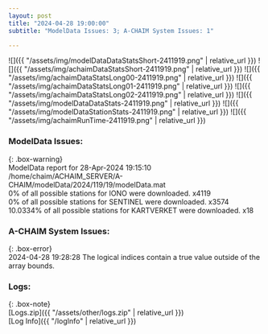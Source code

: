 ```yaml
---
layout: post
title: "2024-04-28 19:00:00"
subtitle: "ModelData Issues: 3; A-CHAIM System Issues: 1"

---
```


![]({{ "/assets/img/modelDataDataStatsShort-2411919.png" | relative_url }})
![]({{ "/assets/img/achaimDataStatsShort-2411919.png" | relative_url }})
![]({{ "/assets/img/achaimDataStatsLong00-2411919.png" | relative_url }})
![]({{ "/assets/img/achaimDataStatsLong01-2411919.png" | relative_url }})
![]({{ "/assets/img/achaimDataStatsLong02-2411919.png" | relative_url }})
![]({{ "/assets/img/modelDataDataStats-2411919.png" | relative_url }})
![]({{ "/assets/img/modelDataStationStats-2411919.png" | relative_url }})
![]({{ "/assets/img/achaimRunTime-2411919.png" | relative_url }})


### ModelData Issues:  
  
{: .box-warning}  
 ModelData report for 28-Apr-2024 19:15:10   
 /home/chaim/ACHAIM_SERVER/A-CHAIM/modelData/2024/119/19/modelData.mat   
 0% of all possible stations for IONO were downloaded. x4119   
 0% of all possible stations for SENTINEL were downloaded. x3574   
 10.0334% of all possible stations for KARTVERKET were downloaded. x18   
  
### A-CHAIM System Issues:  
  
{: .box-error}  
2024-04-28 19:28:28 The logical indices contain a true value outside of the array bounds.  

### Logs:  
  
{: .box-note}  
[Logs.zip]({{ "/assets/other/logs.zip" | relative_url }})  
[Log Info]({{ "/logInfo" | relative_url }})  
